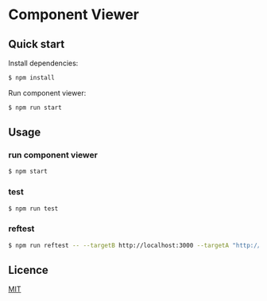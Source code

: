 # Component Viewer

## Quick start

Install dependencies:

```bash
$ npm install
```

Run component viewer:

```bash
$ npm run start
```

## Usage

### run component viewer

```bash
$ npm start
```

### test

```bash
$ npm run test
```

### reftest

```bash
$ npm run reftest -- --targetB http://localhost:3000 --targetA "http://localhost:3000/viewer.html?inner=header.riot&scenario=scenario%202" --useExternalServer -b firefox
```

## Licence

[MIT](https://github.com/WaterCell/component-viewer/blob/master/LICENSE)
